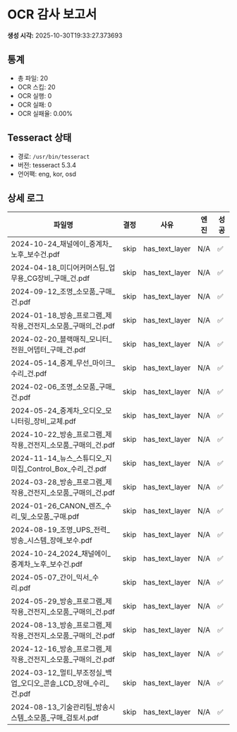 # OCR 감사 보고서

**생성 시각:** 2025-10-30T19:33:27.373693

## 통계

- 총 파일: 20
- OCR 스킵: 20
- OCR 실행: 0
- OCR 실패: 0
- OCR 실패율: 0.00%

## Tesseract 상태

- 경로: `/usr/bin/tesseract`
- 버전: tesseract 5.3.4
- 언어팩: eng, kor, osd

## 상세 로그

| 파일명 | 결정 | 사유 | 엔진 | 성공 |
|--------|------|------|------|------|
| 2024-10-24_채널에이_중계차_노후_보수건.pdf | skip | has_text_layer | N/A | ✅ |
| 2024-04-18_미디어커머스팀_업무용_CG장비_구매_건.pdf | skip | has_text_layer | N/A | ✅ |
| 2024-09-12_조명_소모품_구매_건.pdf | skip | has_text_layer | N/A | ✅ |
| 2024-01-18_방송_프로그램_제작용_건전지_소모품_구매의_건.pdf | skip | has_text_layer | N/A | ✅ |
| 2024-02-20_블랙매직_모니터_전원_어뎁터_구매_건.pdf | skip | has_text_layer | N/A | ✅ |
| 2024-05-14_중계_무선_마이크_수리_건.pdf | skip | has_text_layer | N/A | ✅ |
| 2024-02-06_조명_소모품_구매_건.pdf | skip | has_text_layer | N/A | ✅ |
| 2024-05-24_중계차_오디오_모니터링_장비_교체.pdf | skip | has_text_layer | N/A | ✅ |
| 2024-10-22_방송_프로그램_제작용_건전지_소모품_구매의_건.pdf | skip | has_text_layer | N/A | ✅ |
| 2024-11-14_뉴스_스튜디오_지미집_Control_Box_수리_건.pdf | skip | has_text_layer | N/A | ✅ |
| 2024-03-28_방송_프로그램_제작용_건전지_소모품_구매의_건.pdf | skip | has_text_layer | N/A | ✅ |
| 2024-01-26_CANON_렌즈_수리_및_소모품_구매.pdf | skip | has_text_layer | N/A | ✅ |
| 2024-08-19_조명_UPS_전력_방송_시스템_장애_보수.pdf | skip | has_text_layer | N/A | ✅ |
| 2024-10-24_2024_채널에이_중계차_노후_보수건.pdf | skip | has_text_layer | N/A | ✅ |
| 2024-05-07_간이_믹서_수리.pdf | skip | has_text_layer | N/A | ✅ |
| 2024-05-29_방송_프로그램_제작용_건전지_소모품_구매의_건.pdf | skip | has_text_layer | N/A | ✅ |
| 2024-08-13_방송_프로그램_제작용_건전지_소모품_구매의_건.pdf | skip | has_text_layer | N/A | ✅ |
| 2024-12-16_방송_프로그램_제작용_건전지_소모품_구매의_건.pdf | skip | has_text_layer | N/A | ✅ |
| 2024-03-12_멀티_부조정실_백업_오디오_콘솔_LCD_장애_수리_건.pdf | skip | has_text_layer | N/A | ✅ |
| 2024-08-13_기술관리팀_방송시스템_소모품_구매_검토서.pdf | skip | has_text_layer | N/A | ✅ |
